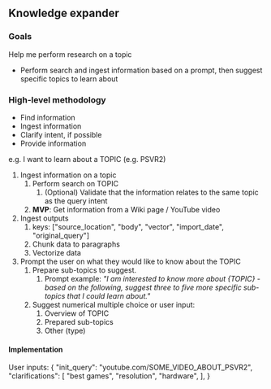 ## Knowledge expander

### Goals

Help me perform research on a topic

- Perform search and ingest information based on a prompt, then suggest specific topics to learn about

### High-level methodology

- Find information
- Ingest information
- Clarify intent, if possible
- Provide information

e.g. I want to learn about a TOPIC (e.g. PSVR2)

1. Ingest information on a topic
    1. Perform search on TOPIC
       1. (Optional) Validate that the information relates to the same topic as the query intent
    2. **MVP**: Get information from a Wiki page / YouTube video
2. Ingest outputs
   1. keys: ["source_location", "body", "vector", "import_date", "original_query"]
   2. Chunk data to paragraphs
   3. Vectorize data 
3. Prompt the user on what they would like to know about the TOPIC
   1. Prepare sub-topics to suggest. 
      1. Prompt example: *"I am interested to know more about {TOPIC} - based on the following, suggest three to five more specific sub-topics that I could learn about."*
   2. Suggest numerical multiple choice or user input:
      1. Overview of TOPIC 
      2. Prepared sub-topics
      3. Other (type)

#### Implementation

User inputs:
{
    "init_query": "youtube.com/SOME_VIDEO_ABOUT_PSVR2",
    "clarifications": [
        "best games",
        "resolution",
        "hardware",
    ],
}